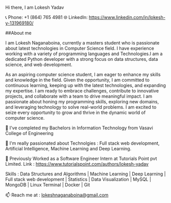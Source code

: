Hi there, I am Lokesh Yadav

📞 Phone: +1 (864) 765 4981
🌐 LinkedIn: https://www.linkedin.com/in/lokesh-y-131969180/

##About me

I am Lokesh Naganaboina, currently a masters student who is passionate about latest technologies in Computer Science field. I have experience working with a variety of 
programming languages and Technologies.I am a dedicated Python developer with a strong focus on data structures, data science, and web development.

As an aspiring computer science student, I am eager to enhance my skills and knowledge in the field. Given the opportunity, I am committed to continuous learning, keeping up 
with the latest technologies, and expanding my expertise. I am ready to embrace challenges, contribute to innovative projects, and collaborate with a team to drive meaningful 
impact. I am passionate about honing my programming skills, exploring new domains, and leveraging technology to solve real-world problems. I am excited to seize every 
opportunity to grow and thrive in the dynamic world of computer science.

🔭 I've completed my Bachelors in Information Technology from Vasavi College of Engineering

🔭 I'm really passionated about Technolgies : Full stack web development, Artificial Intelligence, Machine Learning and Deep Learning.

👯 Previously Worked as a Software Engineer Intern at Tutorials Point pvt Limited. 
   Link : https://www.tutorialspoint.com/authors/lokesh-yadav
 
Skills : Data Structures and Algorithms | Machine Learning | Deep Learning | Full stack web development | Statistics | Data Visualization | MySQL | MongoDB | Linux Terminal |
         Docker | Git

📫 Reach me at : lokeshnaganaboina@gmail.com





